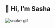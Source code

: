 ## 👋 Hi, I’m Sasha
![snake gif](https://github.com/SashaCreate/snk/raw/output/github-contribution-grid-snake.svg)

